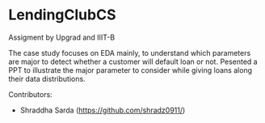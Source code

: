 # LendingClubCS

Assigment by Upgrad and IIIT-B

The case study focuses on EDA mainly, to understand which parameters are major to detect whether a customer will default loan or not. 
Pesented a PPT to illustrate the major parameter to consider while giving loans along their data distributions.


Contributors:
* Shraddha Sarda (https://github.com/shradz0911/)

